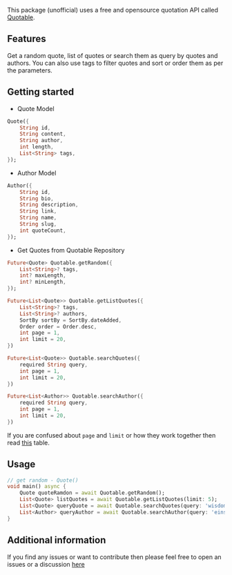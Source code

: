 <!-- 
This README describes the package. If you publish this package to pub.dev,
this README's contents appear on the landing page for your package.

For information about how to write a good package README, see the guide for
[writing package pages](https://dart.dev/guides/libraries/writing-package-pages). 

For general information about developing packages, see the Dart guide for
[creating packages](https://dart.dev/guides/libraries/create-library-packages)
and the Flutter guide for
[developing packages and plugins](https://flutter.dev/developing-packages). 
-->

This package (unofficial) uses a free and opensource quotation API called [Quotable](https://github.com/lukePeavey/quotable).

## Features

Get a random quote, list of quotes or search them as query by quotes and authors. You can also use tags to filter quotes and sort or order them as per the parameters.

## Getting started

- Quote Model
```dart
Quote({
    String id,
    String content,
    String author,
    int length,
    List<String> tags,
});
```

- Author Model
```dart
Author({
    String id,
    String bio,
    String description,
    String link,
    String name,
    String slug,
    int quoteCount,
});
```

- Get Quotes from Quotable Repository
```dart
Future<Quote> Quotable.getRandom({
    List<String>? tags, 
    int? maxLength, 
    int? minLength,
});

Future<List<Quote>> Quotable.getListQuotes({
    List<String>? tags,
    List<String>? authors,
    SortBy sortBy = SortBy.dateAdded,
    Order order = Order.desc,
    int page = 1,
    int limit = 20,
})

Future<List<Quote>> Quotable.searchQuotes({
    required String query,
    int page = 1,
    int limit = 20,
})

Future<List<Author>> Quotable.searchAuthor({
    required String query,
    int page = 1,
    int limit = 20,
})
```

If you are confused about `page` and `limit` or how they work together then read [this](https://github.com/lukePeavey/quotable#list-quotes) table.

## Usage

```dart
// get random - Quote()
void main() async {
    Quote quoteRamdon = await Quotable.getRandom();
    List<Quote> listQuotes = await Quotable.getListQuotes(limit: 5);
    List<Quote> queryQuote = await Quotable.searchQuotes(query: 'wisdom', limit: 5);
    List<Author> queryAuthor = await Quotable.searchAuthor(query: 'einstein');
}
```

## Additional information

If you find any issues or want to contribute then please feel free to open an issues or a discussion [here](https://github.com/gaganyadav80/quotable-flutter/)
